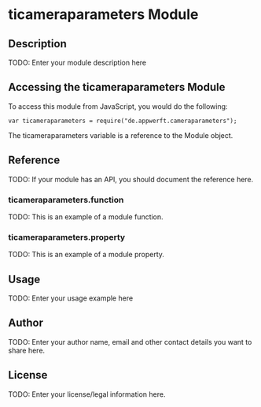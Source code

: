 # ticameraparameters Module

## Description

TODO: Enter your module description here

## Accessing the ticameraparameters Module

To access this module from JavaScript, you would do the following:

    var ticameraparameters = require("de.appwerft.cameraparameters");

The ticameraparameters variable is a reference to the Module object.

## Reference

TODO: If your module has an API, you should document
the reference here.

### ticameraparameters.function

TODO: This is an example of a module function.

### ticameraparameters.property

TODO: This is an example of a module property.

## Usage

TODO: Enter your usage example here

## Author

TODO: Enter your author name, email and other contact
details you want to share here.

## License

TODO: Enter your license/legal information here.
